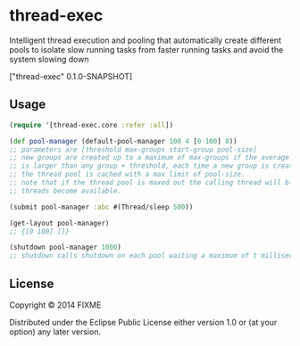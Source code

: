 # thread-exec


Intelligent thread execution and pooling that automatically create different pools to isolate slow running tasks from faster running tasks and avoid the system slowing down

["thread-exec" 0.1.0-SNAPSHOT]

## Usage

```clojure
(require '[thread-exec.core :refer :all])

(def pool-manager (default-pool-manager 100 4 [0 100] 8))
;; parameters are [threshold max-groups start-group pool-size] 
;; new groups are created up to a maximum of max-groups if the average time a function takes
;; is larger than any group + threshold, each time a new group is created a new thread pool is assigned,
;; the thread pool is cached with a max limit of pool-size.
;; note that if the thread pool is maxed out the calling thread will block only for that thread pool, until 
;; threads become available.

(submit pool-manager :abc #(Thread/sleep 500))

(get-layout pool-manager)
;; {[0 100] []}

(shutdown pool-manager 1000)
;; shutdown calls shutdown on each pool waiting a maximum of t milliseconds before calling shutdownNow


```

## License

Copyright © 2014 FIXME

Distributed under the Eclipse Public License either version 1.0 or (at
your option) any later version.

